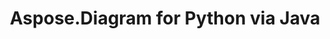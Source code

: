 ﻿---
title: Aspose.Diagram for Python via Java
type: docs
weight: 70
url: /es/java/python-java/
---
